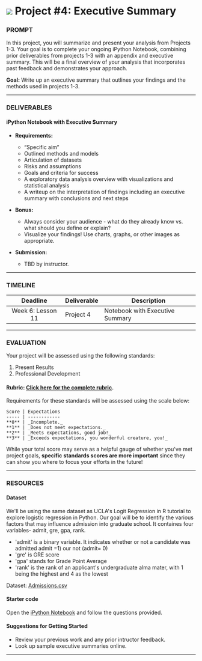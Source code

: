 # ![](https://ga-dash.s3.amazonaws.com/production/assets/logo-9f88ae6c9c3871690e33280fcf557f33.png) Project #4: Executive Summary

### PROMPT

In this project, you will summarize and present your analysis from Projects 1-3. Your goal is to complete your ongoing iPython Notebook, combining prior deliverables from projects 1-3 with an appendix and executive summary. This will be a final overview of your analysis that incorporates past feedback and demonstrates your approach.

**Goal:** Write up an executive summary that outlines your findings and the methods used in projects 1-3.

---

### DELIVERABLES

#### iPython Notebook with Executive Summary
- **Requirements:**
    -  “Specific aim”
    -  Outlined methods and models 
    -  Articulation of datasets 
    -  Risks and assumptions 
    -  Goals and criteria for success
    -  A exploratory data analysis overview with visualizations and statistical analysis 
    -  A writeup on the interpretation of findings including an executive summary with conclusions and next steps 

- **Bonus:** 
    - Always consider your audience - what do they already know vs. what should you define or explain?
    - Visualize your findings! Use charts, graphs, or other images as appropriate.

- **Submission:**	
    - TBD by instructor. 

---

### TIMELINE

| Deadline | Deliverable| Description |
|:-:|---|---|
| Week 6: Lesson 11 | Project 4  | Notebook with Executive Summary   |

---

### EVALUATION

Your project will be assessed using the following standards:

1. Present Results
2. Professional Development

#### Rubric: [Click here for the complete rubric](./project4-rubric.md). 

Requirements for these standards will be assessed using the scale below:

    Score | Expectations
    ----- | ------------
    **0** | _Incomplete._
    **1** | _Does not meet expectations._
    **2** | _Meets expectations, good job!_
    **3** | _Exceeds expectations, you wonderful creature, you!_

While your total score may serve as a helpful gauge of whether you've met project goals, __specific standards scores are more important__ since they can show you where to focus your efforts in the future!

---

### RESOURCES

#### Dataset  
We'll be using the same dataset as UCLA's Logit Regression in R tutorial to explore logistic regression in Python. Our goal will be to identify the various factors that may influence admission into graduate school. It containes four variables- admit, gre, gpa, rank.

- 'admit' is a binary variable. It indicates whether or not a candidate was admitted admit =1) our not (admit= 0)
- 'gre' is GRE score
- 'gpa' stands for Grade Point Average
- 'rank' is the rank of an applicant's undergraduate alma mater, with 1 being the highest and 4 as the lowest

Dataset: [Admissions.csv](./assets/admissions.csv)

#### Starter code
Open the [iPython Notebook](./starter-code/project4-starter.ipynb) and follow the questions provided.

#### Suggestions for Getting Started
- Review your previous work and any prior intructor feedback.
- Look up sample executive summaries online.

---
